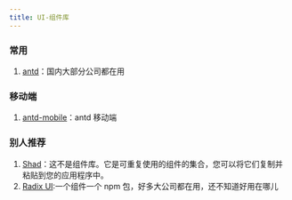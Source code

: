 ```yaml
---
title: UI-组件库
---
```


### 常用

1. [antd](https://ant.design/index-cn)：国内大部分公司都在用 <Badge npm="antd" github="https://github.com/ant-design/ant-design" />

### 移动端

1. [antd-mobile](https://mobile.ant.design/zh)：antd 移动端 <Badge npm="antd-mobile" github="https://github.com/ant-design/ant-design-mobile" />

### 别人推荐

1. [Shad](https://ui.shadcn.com/docs/installation)：这不是组件库。它是可重复使用的组件的集合，您可以将它们复制并粘贴到您的应用程序中。<Badge npm="shadcn-ui" />
2. [Radix UI](https://www.radix-ui.com/):一个组件一个 npm 包，好多大公司都在用，还不知道好用在哪儿 <Badge github="https://github.com/radix-ui/primitives"  />
